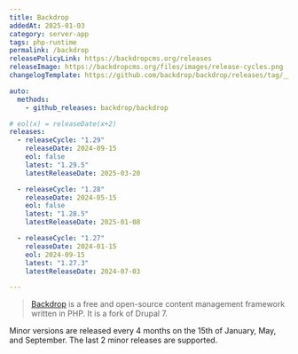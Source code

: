 ```yaml
---
title: Backdrop
addedAt: 2025-01-03
category: server-app
tags: php-runtime
permalink: /backdrop
releasePolicyLink: https://backdropcms.org/releases
releaseImage: https://backdropcms.org/files/images/release-cycles.png
changelogTemplate: https://github.com/backdrop/backdrop/releases/tag/__LATEST__

auto:
  methods:
    - github_releases: backdrop/backdrop

# eol(x) = releaseDate(x+2)
releases:
  - releaseCycle: "1.29"
    releaseDate: 2024-09-15
    eol: false
    latest: "1.29.5"
    latestReleaseDate: 2025-03-20

  - releaseCycle: "1.28"
    releaseDate: 2024-05-15
    eol: false
    latest: "1.28.5"
    latestReleaseDate: 2025-01-08

  - releaseCycle: "1.27"
    releaseDate: 2024-01-15
    eol: 2024-09-15
    latest: "1.27.3"
    latestReleaseDate: 2024-07-03

---
```


> [Backdrop](https://backdropcms.org/) is a free and open-source content management framework written in PHP. It is a fork of Drupal 7.

Minor versions are released every 4 months on the 15th of January, May, and September.
The last 2 minor releases are supported.
